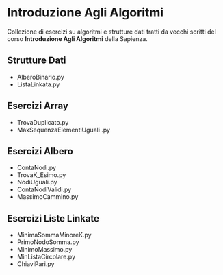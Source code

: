 # Introduzione Agli Algoritmi
Collezione di esercizi su algoritmi e strutture dati tratti da vecchi scritti del corso **Introduzione Agli Algoritmi** della Sapienza.

## Strutture Dati
- AlberoBinario.py
- ListaLinkata.py

## Esercizi Array
- TrovaDuplicato.py
- MaxSequenzaElementiUguali .py

## Esercizi Albero
- ContaNodi.py
- TrovaK_Esimo.py
- NodiUguali.py
- ContaNodiValidi.py
- MassimoCammino.py

## Esercizi Liste Linkate
- MinimaSommaMinoreK.py
- PrimoNodoSomma.py
- MinimoMassimo.py
- MinListaCircolare.py
- ChiaviPari.py

